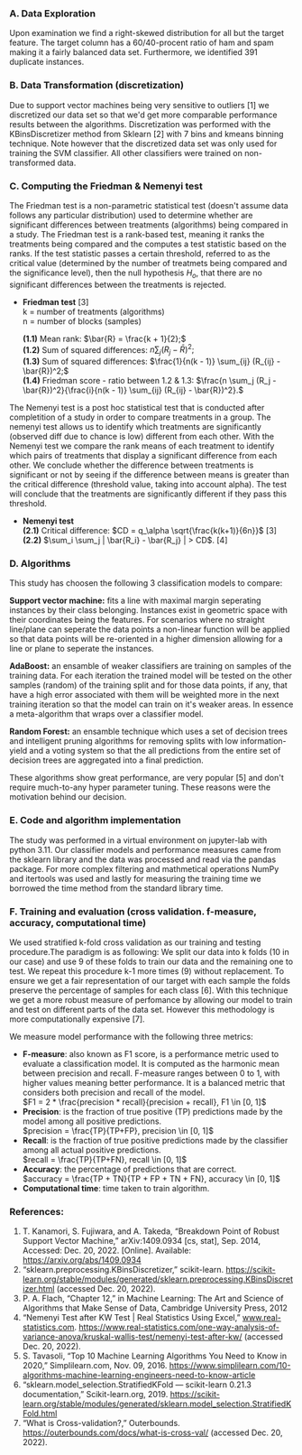 ### **A. Data Exploration**
Upon examination we find a right-skewed distribution for all but the target feature. The target column has a 60/40-procent ratio of ham and spam making it a fairly balanced data set. Furthermore, we identified 391 duplicate instances.

### **B. Data Transformation (discretization)**
Due to support vector machines being very sensitive to outliers [1] we discretized our data set so that we'd get more comparable performance results between the algorithms. Discretization was performed with the KBinsDiscretizer method from Sklearn [2] with 7 bins and kmeans binning technique. Note however that the discretized data set was only used for training the SVM classifier. All other classifiers were trained on non-transformed data.

### **C. Computing the Friedman & Nemenyi test**
The Friedman test is a non-parametric statistical test (doesn't assume data follows any particular distribution) used to determine whether are significant differences between treatments (algorithms) being compared in a study. The Friedman test is a rank-based test, meaning it ranks the treatments being compared and the computes a test statistic based on the ranks. If the test statistic passes a certain threshold, referred to as the critical value (determined by the number of treatmets being compared and the significance level), then the null hypothesis $H_o$, that there are no significant differences between the treatments is rejected.

- **Friedman test** [3] <br>
k = number of treatments (algorithms) <br>
n = number of blocks (samples)

    **(1.1)** Mean rank: $\bar{R} = \frac{k + 1}{2};$ <br>
    **(1.2)** Sum of squared differences: $n \sum_j (R_j - \bar{R})^2;$ <br>
    **(1.3)** Sum of squared differences: $\frac{1}{n(k - 1)} \sum_{ij} (R_{ij} - \bar{R})^2;$ <br>
    **(1.4)** Friedman score - ratio between 1.2 & 1.3: $\frac{n \sum_j (R_j - \bar{R})^2}{\frac{i}{n(k - 1)} \sum_{ij} (R_{ij} - \bar{R})^2}.$ <br>

The Nemenyi test is a post hoc statistical test that is conducted after completition of a study in order to compare treatments in a group. The nemenyi test allows us to identify which treatments are significantly (observed diff due to chance is low) different from each other. With the Nemenyi test we compare the rank means of each treatment to identify which pairs of treatments that display a significant difference from each other. We conclude whether the difference between treatments is significant or not by seeing if the difference between means is greater than the critical difference (threshold value, taking into account alpha). The test will conclude that the treatments are significantly different if they pass this threshold.

- **Nemenyi test** <br>
**(2.1)** Critical difference: $CD = q_\alpha \sqrt{\frac{k(k+1)}{6n}}$ [3] <br>
**(2.2)** $\sum_i \sum_j | \bar{R_i} - \bar{R_j} | > CD$. [4]

### **D. Algorithms**
This study has choosen the following 3 classification models to compare:

**Support vector machine:** fits a line with maximal margin seperating instances by their class belonging. Instances exist in geometric space with their coordinates being the features. For scenarios where no straight line/plane can seperate the data points a non-linear function will be applied so that data points will be re-oriented in a higher dimension allowing for a line or plane to seperate the instances.

**AdaBoost:** an ensamble of weaker classifiers are training on samples of the training data. For each iteration the trained model will be tested on the other samples (random) of the training split and for those data points, if any, that have a high error associated with them will be weighted more in the next training iteration so that the model can train on it's weaker areas. In essence a meta-algorithm that wraps over a classifier model.

**Random Forest:** an ensamble technique which uses a set of decision trees and intelligent pruning algorithms for removing splits with low information-yield and a voting system so that the all predictions from the entire set of decision trees are aggregated into a final prediction. <br>

These algorithms show great performance, are very popular [5] and don't require much-to-any hyper parameter tuning. These reasons were the motivation behind our decision.

### **E. Code and algorithm implementation**
The study was performed in a virtual environment on jupyter-lab with python 3.11. Our classifier models and performance measures came from the sklearn library and the data was processed and read via the pandas package. For more complex filtering and mathmetical operations NumPy and itertools was used and lastly for measuring the training time we borrowed the time method from the standard library time.

### **F. Training and evaluation (cross validation. f-measure, accuracy, computational time)**
We used stratified k-fold cross validation as our training and testing procedure.The paradigm is as following: We split our data into k folds (10 in our case)
and use 9 of these folds to train our data and the remaining one to test. We repeat this procedure k-1 more times (9) without replacement.
To ensure we get a fair representation of our target with each sample the folds preserve the percentage of samples for each class [6].
With this technique we get a more robust measure of perfomance by allowing our model to train and test on different parts of the data set.
However this methodology is more computationally expensive [7].

We measure model performance with the following three metrics:
- **F-measure**: also known as F1 score, is a performance metric used to evaluate a classification model. It is computed as the harmonic mean between precision and recall. F-measure ranges between 0 to 1, with higher values meaning better performance. It is a balanced metric that considers both precision and recall of the model.<br>
$F1 = 2 * \frac{precision * recall}{precision + recall}, F1 \in [0, 1]$ <br>
- **Precision**: is the fraction of true positive (TP) predictions made by the model among all positive predictions. <br>
$precision = \frac{TP}{TP+FP}, precision \in [0, 1]$ <br>
- **Recall**: is the fraction of true positive predictions made by the classifier among all actual positive predictions. <br>
$recall = \frac{TP}{TP+FN}, recall \in [0, 1]$ <br>
- **Accuracy**: the percentage of predictions that are correct. <br>
$accuracy = \frac{TP + TN}{TP + FP + TN + FN}, accuracy \in [0, 1]$ <br>
- **Computational time**: time taken to train algorithm.

### **References:**
1. T. Kanamori, S. Fujiwara, and A. Takeda, “Breakdown Point of Robust Support Vector Machine,” arXiv:1409.0934 [cs, stat], Sep. 2014, Accessed: Dec. 20, 2022. [Online]. Available: https://arxiv.org/abs/1409.0934
2. “sklearn.preprocessing.KBinsDiscretizer,” scikit-learn. https://scikit-learn.org/stable/modules/generated/sklearn.preprocessing.KBinsDiscretizer.html (accessed Dec. 20, 2022).
3. P. A. Flach, “Chapter 12,” in Machine Learning: The Art and Science of Algorithms that Make Sense of Data, Cambridge University Press, 2012
4. “Nemenyi Test after KW Test | Real Statistics Using Excel,” www.real-statistics.com. https://www.real-statistics.com/one-way-analysis-of-variance-anova/kruskal-wallis-test/nemenyi-test-after-kw/ (accessed Dec. 20, 2022).
5. S. Tavasoli, “Top 10 Machine Learning Algorithms You Need to Know in 2020,” Simplilearn.com, Nov. 09, 2016. https://www.simplilearn.com/10-algorithms-machine-learning-engineers-need-to-know-article
6. “sklearn.model_selection.StratifiedKFold — scikit-learn 0.21.3 documentation,” Scikit-learn.org, 2019. https://scikit-learn.org/stable/modules/generated/sklearn.model_selection.StratifiedKFold.html
7. “What is Cross-validation?,” Outerbounds. https://outerbounds.com/docs/what-is-cross-val/ (accessed Dec. 20, 2022).